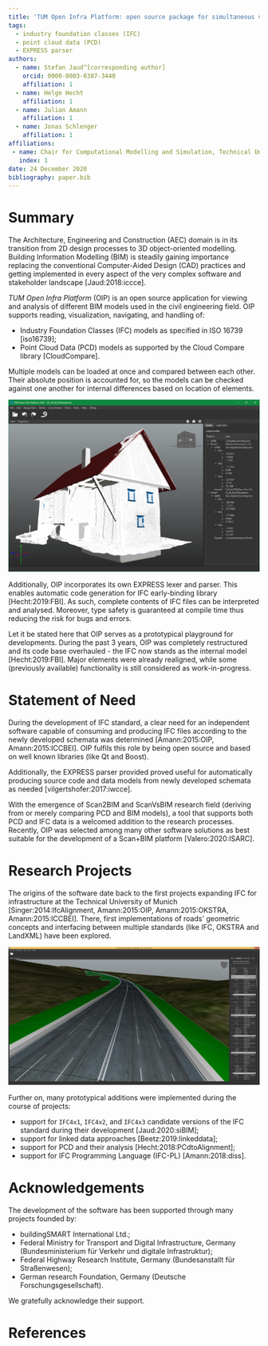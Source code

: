 ```yaml
---
title: 'TUM Open Infra Platform: open source package for simultaneous viewing and analysis of Industry Foundation Classes (IFC) and Point Cloud Data (PCD) models'
tags:
  - industry foundation classes (IFC)
  - point cloud data (PCD)
  - EXPRESS parser
authors:
  - name: Stefan Jaud^[corresponding author]
    orcid: 0000-0003-0387-3440
    affiliation: 1
  - name: Helge Hecht
    affiliation: 1
  - name: Julian Amann
    affiliation: 1
  - name: Jonas Schlenger
    affiliation: 1
affiliations:
 - name: Chair for Computational Modelling and Simulation, Technical University of Munich
   index: 1
date: 24 December 2020
bibliography: paper.bib
---
```


# Summary

The Architecture, Engineering and Construction (AEC) domain is in its transition from 2D design processes to 3D object-oriented modelling. 
Building Information Modelling (BIM) is steadily gaining importance replacing the conventional Computer-Aided Design (CAD) practices
 and getting implemented in every aspect of the very complex software and stakeholder landscape [Jaud:2018:iccce].

*TUM Open Infra Platform* (OIP) is an open source application for
 viewing and analysis of different BIM models used in the civil engineering field.
OIP supports reading, visualization, navigating, and handling of:

- Industry Foundation Classes (IFC) models as specified in ISO 16739 [iso16739];
- Point Cloud Data (PCD) models as supported by the Cloud Compare library [CloudCompare].

Multiple models can be loaded at once and compared between each other.
Their absolute position is accounted for, so the models can be checked against one another for internal differences based on location of elements.

![](../images/ifc_and_pcd.png "A PCD model together with an IFC model loaded in OIP.")

Additionally, OIP incorporates its own EXPRESS lexer and parser.
This enables automatic code generation for IFC early-binding library [Hecht:2019:FBI].
As such, complete contents of IFC files can be interpreted and analysed.
Moreover, type safety is guaranteed at compile time thus reducing the risk for bugs and errors.

Let it be stated here that OIP serves as a prototypical playground for developments.
During the past 3 years, OIP was completely restructured and its code base overhauled - the IFC now stands as the internal model [Hecht:2019:FBI].
Major elements were already realigned, while some (previously available) functionality is still considered as work-in-progress.

# Statement of Need

During the development of IFC standard, a clear need for an independent software
 capable of consuming and producing IFC files according to the newly developed schemata was determined [Amann:2015:OIP, Amann:2015:ICCBEI].
OIP fulfils this role by being open source and based on well known libraries (like Qt and Boost).

Additionally, the EXPRESS parser provided proved useful for automatically producing
 source code and data models from newly developed schemata as needed [vilgertshofer:2017:iwcce].

With the emergence of Scan2BIM and ScanVsBIM research field (deriving from or merely comparing PCD and BIM models),
 a tool that supports both PCD and IFC data is a welcomed addition to the research processes.
Recently, OIP was selected among many other software solutions as best suitable for the development of a Scan+BIM platform [Valero:2020:ISARC].

# Research Projects

The origins of the software date back to the first projects expanding IFC for infrastructure
 at the Technical University of Munich [Singer:2014:IfcAlignment, Amann:2015:OIP, Amann:2015:OKSTRA, Amann:2015:ICCBEI].
There, first implementations of roads' geometric concepts and interfacing between multiple standards (like IFC, OKSTRA and LandXML) have been explored.

![](../images/Beta1_5_Windows8_1.png "A view of road geometry on terrain's surface with clearly marked cuts and fills.")

Further on, many prototypical additions were implemented during the course of projects:

- support for `IFC4x1`, `IFC4x2`, and `IFC4x3` candidate versions of the IFC standard during their development [Jaud:2020:siBIM];
- support for linked data approaches [Beetz:2019:linkeddata];
- support for PCD and their analysis [Hecht:2018:PCdtoAlignment];
- support for IFC Programming Language (IFC-PL) [Amann:2018:diss].

# Acknowledgements

The development of the software has been supported through many projects founded by:

- buildingSMART International Ltd.;
- Federal Ministry for Transport and Digital Infrastructure, Germany (Bundesministerium für Verkehr und digitale Infrastruktur);
- Federal Highway Research Institute, Germany (Bundesanstallt für Straßenwesen);
- German research Foundation, Germany (Deutsche Forschungsgesellschaft).

We gratefully acknowledge their support.

# References

